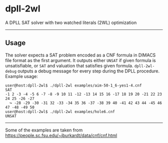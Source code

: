 # dpll-2wl

A DPLL SAT solver with two watched literals (2WL) optimization

---

## Usage

The solver expects a SAT problem encoded as a CNF formula in DIMACS file format as the first argument. It outputs either ```UNSAT``` if given formula is unsatisfiable, or ```SAT``` and valuation that satisfies given formula. ```dpll-2wl-debug``` outputs a debug message for every step during the DPLL procedure. Example usage:

```console
user@host:dpll-2wl$ ./dpll-2wl examples/aim-50-1_6-yes1-4.cnf 
SAT
-1 2 -3 -4 -5 6 -7 -8 -9 10 11 -12 -13 14 15 16 -17 18 19 20 -21 22 23 24 25 -26 -27 
  ↪ -28 -29 -30 -31 32 -33 -34 35 36 -37 -38 39 40 -41 42 43 44 -45 46 47 -48 -49 50
user@host:dpll-2wl$ ./dpll-2wl examples/hole6.cnf 
UNSAT

```

---

Some of the examples are taken from https://people.sc.fsu.edu/~jburkardt/data/cnf/cnf.html
